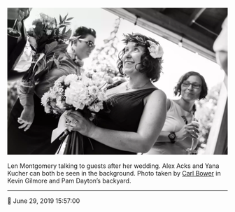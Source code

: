 ![Len Montgomery talking to guests after her wedding](assets/341ca08348a7ad2ec1fe55c749cfb332.webp)

Len Montgomery talking to guests after her wedding. Alex Acks and Yana Kucher can both be seen in the background. Photo taken by [Carl Bower](http://carlbowerphotos.com/) in Kevin Gilmore and Pam Dayton’s backyard.

- - - -

📅 June 29, 2019 15:57:00
